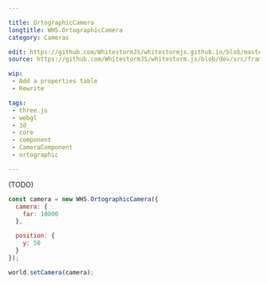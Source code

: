 ```yaml
---

title: OrtographicCamera
longtitle: WHS.OrtographicCamera
category: Cameras

edit: https://github.com/WhitestormJS/whitestormjs.github.io/blob/master/src/pages/docs/cameras/ortographic_camera.md
source: https://github.com/WhitestormJS/whitestorm.js/blob/dev/src/framework/components/cameras/OrtographicCamera.js

wip: 
 - Add a properties table
 - Rewrite

tags:
 - three.js
 - webgl
 - 3d
 - core
 - component
 - CameraComponent
 - ortographic

---
```


(TODO)

```javascript
const camera = new WHS.OrtographicCamera({
  camera: {
    far: 10000
  },

  position: {
    y: 50
  }
});

world.setCamera(camera);
```
